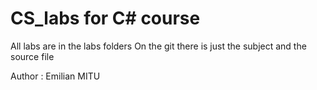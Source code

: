 # CS_labs for C# course 

All labs are in the labs folders
On the git there is just the subject and the source file

Author : Emilian MITU
